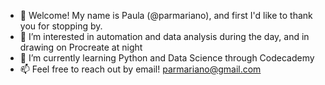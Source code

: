 - 👋 Welcome! My name is Paula (@parmariano), and first I'd like to thank you for stopping by.
- 👀 I’m interested in automation and data analysis during the day, and in drawing on Procreate at night
- 🌱 I’m currently learning Python and Data Science through Codecademy
- 📫 Feel free to reach out by email! parmariano@gmail.com

<!---
parmariano/parmariano is a ✨ special ✨ repository because its `README.md` (this file) appears on your GitHub profile.
You can click the Preview link to take a look at your changes.
--->
